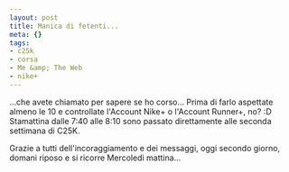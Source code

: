 ```yaml
--- 
layout: post
title: Manica di fetenti...
meta: {}
tags: 
- c25k
- corsa
- Me &amp; The Web
- nike+
---
```

...che avete chiamato per sapere se ho corso... Prima di farlo aspettate almeno le 10 e controllate l'Account Nike+ o l'Account Runner+,  no? :D  
Stamattina dalle 7:40 alle 8:10 sono passato direttamente alle seconda settimana di C25K.  
  
Grazie a tutti dell'incoraggiamento e dei messaggi, oggi secondo giorno, domani riposo e si ricorre Mercoledì mattina...   
